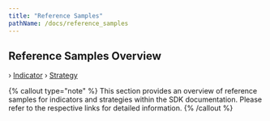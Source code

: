 ```yaml
---
title: "Reference Samples"
pathName: /docs/reference_samples
---
```


## Reference Samples Overview

› [Indicator](/docs/desktop/indicator2) › [Strategy](/docs/desktop/strategy2)

{% callout type="note" %}
This section provides an overview of reference samples for indicators and strategies within the SDK documentation. Please refer to the respective links for detailed information.
{% /callout %}
